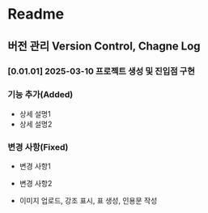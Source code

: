 # Readme

## 버전 관리 Version Control, Chagne Log

### [0.01.01] 2025-03-10 프로젝트 생성 및 진입점 구현
### 기능 추가(Added)
- 상세 설명1
- 상세 설명2

### 변경 사항(Fixed)
- 변경 사항1
- 변경 사항2

- 이미지 업로드, 강조 표시, 표 생성, 인용문 작성

